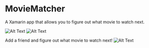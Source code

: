 # MovieMatcher
A Xamarin app that allows you to figure out what movie to watch next.

![Alt Text](https://media.giphy.com/media/umvWU8mWytoz4NGDkv/giphy.gif)
![Alt Text](https://media.giphy.com/media/DKHfTczp2Yi43YblRj/giphy.gif)


Add a friend and figure out what movie to watch next!
![Alt Text](https://media.giphy.com/media/H4SlUW62GHvLD8Usk7/giphy.gif)




